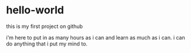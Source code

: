 # hello-world
this is my first project on github

i'm here to put in as many hours as i can and learn as much as i can. 
i can do anything that i put my mind to.
